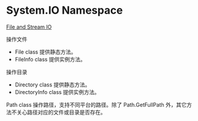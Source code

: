 # System.IO Namespace

[File and Stream IO](https://docs.microsoft.com/en-us/dotnet/standard/io/index)

操作文件

- File class 提供静态方法。
- FileInfo class 提供实例方法。

操作目录

- Directory class 提供静态方法。
- DirectoryInfo class 提供实例方法。

Path class 操作路径，支持不同平台的路径。除了 Path.​Get​Full​Path 外，其它方法不关心路径对应的文件或目录是否存在。

